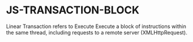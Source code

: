 # JS-TRANSACTION-BLOCK
 Linear Transaction refers to Execute Execute a block of instructions within the same thread, including requests to a remote server (XMLHttpRequest).
